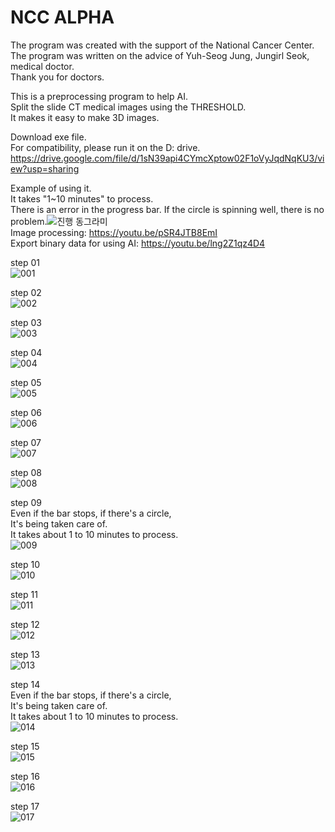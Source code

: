 # NCC ALPHA         
The program was created with the support of the National Cancer Center.     
The program was written on the advice of Yuh-Seog Jung, Jungirl Seok, medical doctor.     
Thank you for doctors.

This is a preprocessing program to help AI.     
Split the slide CT medical images using the THRESHOLD.     
It makes it easy to make 3D images.     

Download exe file.  
For compatibility, please run it on the D: drive.           
https://drive.google.com/file/d/1sN39api4CYmcXptow02F1oVyJqdNqKU3/view?usp=sharing 
    
Example of using it.      
It takes "1~10 minutes" to process.         
There is an error in the progress bar. 
If the circle is spinning well, there is no problem.![진행 동그라미](https://user-images.githubusercontent.com/19296155/147619496-4f63c3d7-531c-4dce-a84b-5c467176b5d4.png)           
Image processing: https://youtu.be/pSR4JTB8EmI      
Export binary data for using AI: https://youtu.be/lng2Z1qz4D4           

step 01                
![001](https://user-images.githubusercontent.com/19296155/147617848-ea91ac5b-4e99-4b4a-9267-c988c92b652f.png)

step 02         
![002](https://user-images.githubusercontent.com/19296155/147617855-4da5111b-542b-4bcb-8ce0-61510daaa21a.png)

step 03         
![003](https://user-images.githubusercontent.com/19296155/147617858-812e90f5-96f0-4ee7-b6a6-e9185bd310f7.png)

step 04         
![004](https://user-images.githubusercontent.com/19296155/147617859-efe3c6d1-b1c1-4a2f-b2b9-9176fdb6aff0.png)

step 05         
![005](https://user-images.githubusercontent.com/19296155/147617860-bcbba31b-d96c-4514-98c3-b0cc67f3d182.png)

step 06         
![006](https://user-images.githubusercontent.com/19296155/147617861-e2050716-1fb0-4b4b-8cd6-8953ca4ed015.png)

step 07        
![007](https://user-images.githubusercontent.com/19296155/147617863-4d90c06f-d4ce-4700-ac57-05b60a0e415b.png)

step 08         
![008](https://user-images.githubusercontent.com/19296155/147617868-1082f5ed-96d6-4dea-bdc9-ba53a3548d05.png)

step 09         
Even if the bar stops, if there's a circle,         
It's being taken care of.           
It takes about 1 to 10 minutes to process.          
![009](https://user-images.githubusercontent.com/19296155/147617870-11e81e26-2b98-4866-8ad2-0be4a2ad0938.png)

step 10         
![010](https://user-images.githubusercontent.com/19296155/147617880-27eeddc6-c519-4306-ba00-89b962e81c59.png)

step 11         
![011](https://user-images.githubusercontent.com/19296155/147617885-60cb8cd3-fe36-4cdf-8755-165677f81cb8.png)

step 12         
![012](https://user-images.githubusercontent.com/19296155/147617888-1b937e01-bea0-49cb-819d-b0255599cd09.png)

step 13         
![013](https://user-images.githubusercontent.com/19296155/147617889-ba01d15a-c03e-4a35-998a-344f8e19c75c.png)

step 14      
Even if the bar stops, if there's a circle,         
It's being taken care of.           
It takes about 1 to 10 minutes to process.          
![014](https://user-images.githubusercontent.com/19296155/147617892-8846e149-ec10-41e6-82a9-916947fb0f96.png)

step 15         
![015](https://user-images.githubusercontent.com/19296155/147617893-840b1df6-4527-4581-88cc-9fefd28b3b44.png)

step 16         
![016](https://user-images.githubusercontent.com/19296155/147617897-af509cb9-66d3-4ab2-ab49-dc12d664b31a.png)

step 17         
![017](https://user-images.githubusercontent.com/19296155/147617898-90a2b45b-8a18-428c-8c38-b3acace37adf.png)
